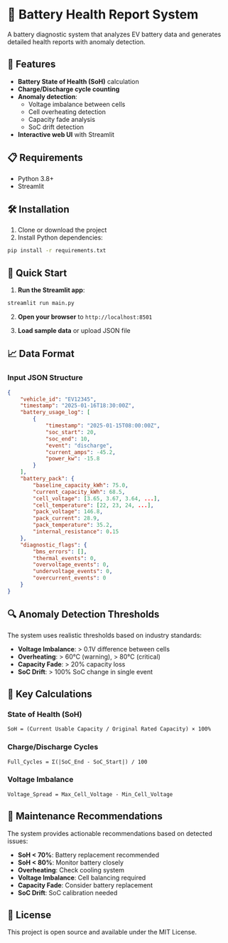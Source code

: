 # 🔋 Battery Health Report System

A battery diagnostic system that analyzes EV battery data and generates detailed health reports with anomaly detection.

## 🚀 Features

- **Battery State of Health (SoH)** calculation
- **Charge/Discharge cycle counting**
- **Anomaly detection**:
  - Voltage imbalance between cells
  - Cell overheating detection
  - Capacity fade analysis
  - SoC drift detection
- **Interactive web UI** with Streamlit

## 📋 Requirements

- Python 3.8+
- Streamlit

## 🛠️ Installation

1. Clone or download the project
2. Install Python dependencies:
```bash
pip install -r requirements.txt
```

## 🚀 Quick Start

1. **Run the Streamlit app**:
```bash
streamlit run main.py
```

2. **Open your browser** to `http://localhost:8501`

3. **Load sample data** or upload JSON file


## 📈 Data Format

### Input JSON Structure

```json
{
    "vehicle_id": "EV12345",
    "timestamp": "2025-01-16T18:30:00Z",
    "battery_usage_log": [
        {
            "timestamp": "2025-01-15T08:00:00Z",
            "soc_start": 20,
            "soc_end": 10,
            "event": "discharge",
            "current_amps": -45.2,
            "power_kw": -15.8
        }
    ],
    "battery_pack": {
        "baseline_capacity_kWh": 75.0,
        "current_capacity_kWh": 68.5,
        "cell_voltage": [3.65, 3.67, 3.64, ...],
        "cell_temperature": [22, 23, 24, ...],
        "pack_voltage": 146.8,
        "pack_current": 28.9,
        "pack_temperature": 35.2,
        "internal_resistance": 0.15
    },
    "diagnostic_flags": {
        "bms_errors": [],
        "thermal_events": 0,
        "overvoltage_events": 0,
        "undervoltage_events": 0,
        "overcurrent_events": 0
    }
}
```


## 🔍 Anomaly Detection Thresholds

The system uses realistic thresholds based on industry standards:

- **Voltage Imbalance**: > 0.1V difference between cells
- **Overheating**: > 60°C (warning), > 80°C (critical)
- **Capacity Fade**: > 20% capacity loss
- **SoC Drift**: > 100% SoC change in single event

## 🎯 Key Calculations

### State of Health (SoH)
```
SoH = (Current Usable Capacity / Original Rated Capacity) × 100%
```

### Charge/Discharge Cycles
```
Full_Cycles = Σ(|SoC_End - SoC_Start|) / 100
```

### Voltage Imbalance
```
Voltage_Spread = Max_Cell_Voltage - Min_Cell_Voltage
```

## 🚨 Maintenance Recommendations

The system provides actionable recommendations based on detected issues:

- **SoH < 70%**: Battery replacement recommended
- **SoH < 80%**: Monitor battery closely
- **Overheating**: Check cooling system
- **Voltage Imbalance**: Cell balancing required
- **Capacity Fade**: Consider battery replacement
- **SoC Drift**: SoC calibration needed

## 📝 License

This project is open source and available under the MIT License.

